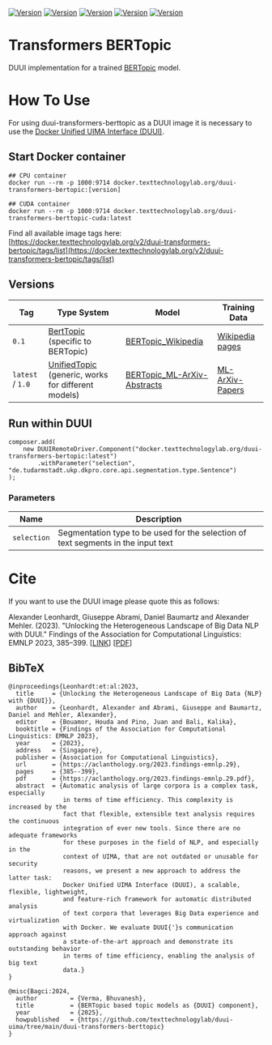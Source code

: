 [![Version](https://img.shields.io/static/v1?label=duui-transformers-berttopic&message=1.0&color=blue)](https://docker.texttechnologylab.org/v2/duui-transformers-topic/tags/list)
[![Version](https://img.shields.io/static/v1?label=Python&message=3.10&color=green)]()
[![Version](https://img.shields.io/static/v1?label=Transformers&message=4.41.2&color=yellow)]()
[![Version](https://img.shields.io/static/v1?label=Torch&message=2.3.0&color=red)]()
[![Version](https://img.shields.io/static/v1?label=BERTopic&message=0.16.4&color=purple)]()

# Transformers BERTopic

DUUI implementation for a trained [BERTopic](https://github.com/MaartenGr/BERTopic) model. 

# How To Use

For using duui-transformers-berttopic as a DUUI image it is necessary to use the [Docker Unified UIMA Interface (DUUI)](https://github.com/texttechnologylab/DockerUnifiedUIMAInterface).


## Start Docker container

```
## CPU container
docker run --rm -p 1000:9714 docker.texttechnologylab.org/duui-transformers-bertopic:[version]

## CUDA container
docker run --rm -p 1000:9714 docker.texttechnologylab.org/duui-transformers-berttopic-cuda:latest
```

Find all available image tags here: [https://docker.texttechnologylab.org/v2/duui-transformers-bertopic/tags/list](https://docker.texttechnologylab.org/v2/duui-transformers-bertopic/tags/list)

## Versions

| Tag       | Type System                                                                                                    | Model                                                                                      | Training Data                                                                 |
|-----------|---------------------------------------------------------------------------------------------------------------|--------------------------------------------------------------------------------------------|--------------------------------------------------------------------------------|
| `0.1`     | [BertTopic](https://github.com/texttechnologylab/UIMATypeSystem/blob/uima-3/src/main/resources/desc/type/TypeSystemBertTopic.xml) (specific to BERTopic) | [BERTopic_Wikipedia](https://huggingface.co/MaartenGr/BERTopic_Wikipedia)                 | [Wikipedia pages ](https://huggingface.co/datasets/Cohere/wikipedia-22-12)                                                               |
| `latest` / `1.0` | [UnifiedTopic](https://github.com/texttechnologylab/UIMATypeSystem/blob/uima-3/src/main/resources/desc/type/TypeSystemUnifiedTopic.xml) (generic, works for different models) | [BERTopic_ML-ArXiv-Abstracts](https://huggingface.co/b-verma/BERTopic_ML-ArXiv-Abstracts) | [ML-ArXiv-Papers](https://huggingface.co/datasets/CShorten/ML-ArXiv-Papers)   |

## Run within DUUI

```
composer.add(
    new DUUIRemoteDriver.Component("docker.texttechnologylab.org/duui-transformers-bertopic:latest")
        .withParameter("selection", "de.tudarmstadt.ukp.dkpro.core.api.segmentation.type.Sentence")
);
```

### Parameters

| Name | Description  |
| ---- |--------------|
| `selection`  | Segmentation type to be used for the selection of text segments in the input text |

# Cite

If you want to use the DUUI image please quote this as follows:

Alexander Leonhardt, Giuseppe Abrami, Daniel Baumartz and Alexander Mehler. (2023). "Unlocking the Heterogeneous Landscape of Big Data NLP with DUUI." Findings of the Association for Computational Linguistics: EMNLP 2023, 385–399. [[LINK](https://aclanthology.org/2023.findings-emnlp.29)] [[PDF](https://aclanthology.org/2023.findings-emnlp.29.pdf)] 

## BibTeX

```
@inproceedings{Leonhardt:et:al:2023,
  title     = {Unlocking the Heterogeneous Landscape of Big Data {NLP} with {DUUI}},
  author    = {Leonhardt, Alexander and Abrami, Giuseppe and Baumartz, Daniel and Mehler, Alexander},
  editor    = {Bouamor, Houda and Pino, Juan and Bali, Kalika},
  booktitle = {Findings of the Association for Computational Linguistics: EMNLP 2023},
  year      = {2023},
  address   = {Singapore},
  publisher = {Association for Computational Linguistics},
  url       = {https://aclanthology.org/2023.findings-emnlp.29},
  pages     = {385--399},
  pdf       = {https://aclanthology.org/2023.findings-emnlp.29.pdf},
  abstract  = {Automatic analysis of large corpora is a complex task, especially
               in terms of time efficiency. This complexity is increased by the
               fact that flexible, extensible text analysis requires the continuous
               integration of ever new tools. Since there are no adequate frameworks
               for these purposes in the field of NLP, and especially in the
               context of UIMA, that are not outdated or unusable for security
               reasons, we present a new approach to address the latter task:
               Docker Unified UIMA Interface (DUUI), a scalable, flexible, lightweight,
               and feature-rich framework for automatic distributed analysis
               of text corpora that leverages Big Data experience and virtualization
               with Docker. We evaluate DUUI{'}s communication approach against
               a state-of-the-art approach and demonstrate its outstanding behavior
               in terms of time efficiency, enabling the analysis of big text
               data.}
}

@misc{Bagci:2024,
  author         = {Verma, Bhuvanesh},
  title          = {BERTopic based topic models as {DUUI} component},
  year           = {2025},
  howpublished   = {https://github.com/texttechnologylab/duui-uima/tree/main/duui-transformers-berttopic}
}

```
